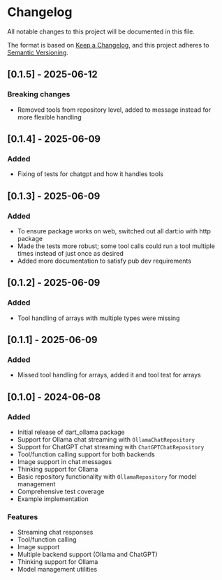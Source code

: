 # Changelog

All notable changes to this project will be documented in this file.

The format is based on [Keep a Changelog](https://keepachangelog.com/en/1.0.0/),
and this project adheres to [Semantic Versioning](https://semver.org/spec/v2.0.0.html).

## [0.1.5] - 2025-06-12

### Breaking changes
- Removed tools from repository level, added to message instead for more flexible handling

## [0.1.4] - 2025-06-09

### Added
- Fixing of tests for chatgpt and how it handles tools

## [0.1.3] - 2025-06-09

### Added
- To ensure package works on web, switched out all dart:io with http package
- Made the tests more robust; some tool calls could run a tool multiple times instead of just once as desired
- Added more documentation to satisfy pub dev requirements

## [0.1.2] - 2025-06-09

### Added
- Tool handling of arrays with multiple types were missing

## [0.1.1] - 2025-06-09

### Added
- Missed tool handling for arrays, added it and tool test for arrays


## [0.1.0] - 2024-06-08

### Added
- Initial release of dart_ollama package
- Support for Ollama chat streaming with `OllamaChatRepository`
- Support for ChatGPT chat streaming with `ChatGPTChatRepository`
- Tool/function calling support for both backends
- Image support in chat messages
- Thinking support for Ollama
- Basic repository functionality with `OllamaRepository` for model management
- Comprehensive test coverage
- Example implementation

### Features
- Streaming chat responses
- Tool/function calling
- Image support
- Multiple backend support (Ollama and ChatGPT)
- Thinking support for Ollama
- Model management utilities
